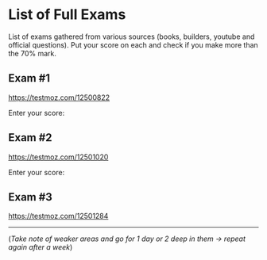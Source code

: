 # List of Full Exams

List of exams gathered from various sources (books, builders, youtube and official questions).
Put your score on each and check if you make more than the 70% mark.

## Exam #1

https://testmoz.com/12500822

Enter your score:

## Exam #2

https://testmoz.com/12501020

Enter your score:

## Exam #3

https://testmoz.com/12501284

---

(*Take note of weaker areas and go for 1 day or 2 deep in them &rarr; repeat again after a week*)